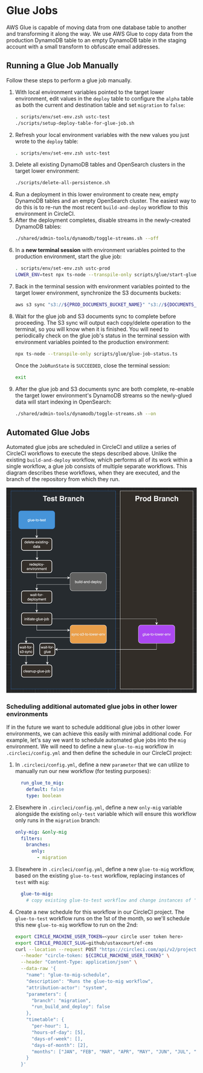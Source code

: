 # Glue Jobs 

AWS Glue is capable of moving data from one database table to another and transforming it along the way. We use AWS Glue to copy data from the production DynamoDB table to an empty DynamoDB table in the staging account with a small transform to obfuscate email addresses.

## Running a Glue Job Manually

Follow these steps to perform a glue job manually.

1. With local environment variables pointed to the target lower environment, edit values in the `deploy` table to configure the `alpha` table as both the current and destination table and set `migration` to `false`:
   ```zsh
   . scripts/env/set-env.zsh ustc-test
   ./scripts/setup-deploy-table-for-glue-job.sh
   ```
1. Refresh your local environment variables with the new values you just wrote to the `deploy` table:
   ```zsh
   . scripts/env/set-env.zsh ustc-test
   ```
1. Delete all existing DynamoDB tables and OpenSearch clusters in the target lower environment:
   ```zsh
   ./scripts/delete-all-persistence.sh
   ```
1. Run a deployment in this lower environment to create new, empty DynamoDB tables and an empty OpenSearch cluster. The easiest way to do this is to re-run the most recent `build-and-deploy` workflow to this environment in CircleCI.
1. After the deployment completes, disable streams in the newly-created DynamoDB tables:
   ```zsh
   ./shared/admin-tools/dynamodb/toggle-streams.sh --off
   ```
1. In a **new terminal session** with environment variables pointed to the production environment, start the glue job:
   ```zsh
   . scripts/env/set-env.zsh ustc-prod
   LOWER_ENV=test npx ts-node --transpile-only scripts/glue/start-glue-job.ts "efcms-${LOWER_ENV}-alpha"
   ```
1. Back in the terminal session with environment variables pointed to the target lower environment, synchronize the S3 documents buckets:
   ```zsh
   aws s3 sync "s3://${PROD_DOCUMENTS_BUCKET_NAME}" "s3://${DOCUMENTS_BUCKET_NAME}" --delete --region us-east-1
   ```
1. Wait for the glue job and S3 documents sync to complete before proceeding. The S3 sync will output each copy/delete operation to the terminal, so you will know when it is finished. You will need to periodically check on the glue job's status in the terminal session with environment variables pointed to the production environment:
   ```zsh
   npx ts-node --transpile-only scripts/glue/glue-job-status.ts
   ```
   Once the `JobRunState` is `SUCCEEDED`, close the terminal session:
   ```zsh
   exit
   ```
1. After the glue job and S3 documents sync are both complete, re-enable the target lower environment's DynamoDB streams so the newly-glued data will start indexing in OpenSearch:
   ```zsh
   ./shared/admin-tools/dynamodb/toggle-streams.sh --on
   ```

## Automated Glue Jobs

Automated glue jobs are scheduled in CircleCI and utilize a series of CircleCI workflows to execute the steps described above. Unlike the existing `build-and-deploy` workflow, which performs all of its work within a single workflow, a glue job consists of multiple separate workflows. This diagram describes these workflows, when they are executed, and the branch of the repository from which they run.

![](./glue_flow.drawio.png)

### Scheduling additional automated glue jobs in other lower environments

If in the future we want to schedule additional glue jobs in other lower environments, we can achieve this easily with minimal additional code. For example, let's say we want to schedule automated glue jobs into the `mig` environment. We will need to define a new `glue-to-mig` workflow in `.circleci/config.yml` and then define the schedule in our CircleCI project:

1. In `.circleci/config.yml`, define a new `parameter` that we can utilize to manually run our new workflow (for testing purposes):
   ```yaml
     run_glue_to_mig:
       default: false
       type: boolean
   ```
1. Elsewhere in `.circleci/config.yml`, define a new `only-mig` variable alongside the existing `only-test` variable which will ensure this workflow only runs in the `migration` branch:
   ```yaml
   only-mig: &only-mig
     filters:
       branches:
         only:
           - migration
   ```
1. Elsewhere in `.circleci/config.yml`, define a new `glue-to-mig` workflow, based on the existing `glue-to-test` workflow, replacing instances of `test` with `mig`:
   ```yaml
     glue-to-mig:
       # copy existing glue-to-test workflow and change instances of 'test' to 'mig'
   ```
1. Create a new schedule for this workflow in our CircleCI project. The `glue-to-test` workflow runs on the 1st of the month, so we'll schedule this new `glue-to-mig` workflow to run on the 2nd:
   ```zsh
   export CIRCLE_MACHINE_USER_TOKEN=<your circle user token here>
   export CIRCLE_PROJECT_SLUG=github/ustaxcourt/ef-cms
   curl --location --request POST "https://circleci.com/api/v2/project/${CIRCLE_PROJECT_SLUG}/schedule" \
     --header "circle-token: ${CIRCLE_MACHINE_USER_TOKEN}" \
     --header "Content-Type: application/json" \
     --data-raw '{
       "name": "glue-to-mig-schedule",
       "description": "Runs the glue-to-mig workflow",
       "attribution-actor": "system",
       "parameters": {
         "branch": "migration",
         "run_build_and_deploy": false
       },
       "timetable": {
         "per-hour": 1,
         "hours-of-day": [5],
         "days-of-week": [],
         "days-of-month": [2],
         "months": ["JAN", "FEB", "MAR", "APR", "MAY", "JUN", "JUL", "AUG", "SEP", "OCT", "NOV", "DEC"]
       }
     }'
   ```
